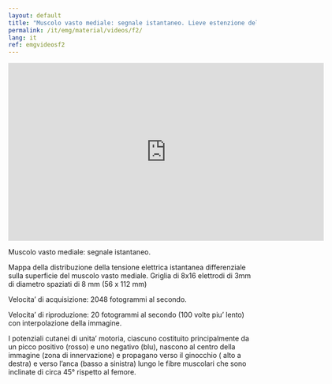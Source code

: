 ```yaml
---
layout: default
title: "Muscolo vasto mediale: segnale istantaneo. Lieve estenzione della gamba."
permalink: /it/emg/material/videos/f2/
lang: it
ref: emgvideosf2
---
```


<iframe width="640" height="360" src="https://www.youtube-nocookie.com/embed/K1DDA5LbZus?si=v8zUTVa3Idp7l-ZM" title="YouTube video player" frameborder="0" allow="accelerometer; autoplay; clipboard-write; encrypted-media; gyroscope; picture-in-picture; web-share" allowfullscreen></iframe>

Muscolo vasto mediale: segnale istantaneo.

Mappa della distribuzione della tensione elettrica istantanea differenziale sulla superficie del muscolo vasto mediale. Griglia di 8x16 elettrodi di 3mm di diametro spaziati di 8 mm (56 x 112 mm)

Velocita’ di acquisizione: 2048 fotogrammi al secondo.

Velocita’ di riproduzione: 20 fotogrammi al secondo (100 volte piu’ lento) con interpolazione della immagine.

I potenziali  cutanei di unita’ motoria, ciascuno costituito principalmente da un picco positivo (rosso) e uno negativo (blu), nascono al centro della immagine (zona di innervazione) e propagano verso il ginocchio ( alto a destra) e verso l’anca (basso a sinistra) lungo le fibre muscolari che sono inclinate di circa 45° rispetto al femore.